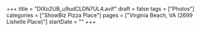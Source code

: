 +++
title = "DIXo2UB_u9udCLDN7UL4.avif"
draft = false
tags = ["Photos"]
categories = ["ShowBiz Pizza Place"]
pages = ["Virginia Beach, VA (2699 Lishelle Place)"]
startDate = ""
+++
